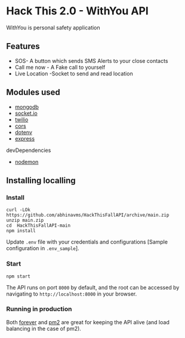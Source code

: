 # Hack This 2.0 - WithYou API

WithYou is personal safety application

## Features
- SOS- A button which sends SMS Alerts to your close contacts
- Call me now - A Fake call to yourself
- Live Location -Socket to send and read location

## Modules used
+ [mongodb](https://www.npmjs.com/package/mongodb)
+ [socket.io](https://www.npmjs.com/package/socket.io)
+ [twilio](https://www.npmjs.com/package/twilio)
+ [cors](https://www.npmjs.com/package/cors)
+ [dotenv](https://www.npmjs.com/package/dotenv)
+ [express](https://www.npmjs.com/package/express)

devDependencies
+ [nodemon](https://www.npmjs.com/package/nodemon)
 

## Installing localling 
### Install
````
curl -LOk 
https://github.com/abhinavms/HackThisFallAPI/archive/main.zip
unzip main.zip
cd  HackThisFallAPI-main
npm install
````

Update ````.env```` file with your credentials and configurations [Sample configuration in ````.env_sample````].


### Start
````
npm start
````

The API runs on port ````8000```` by default, and the root can be accessed by navigating to ````http://localhost:8000```` in your browser.


### Running in production
Both [forever](https://github.com/foreverjs/forever) and [pm2](https://github.com/Unitech/pm2) are great for keeping the API alive (and load balancing in the case of pm2).
